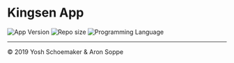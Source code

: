 # Kingsen App
![App Version](https://img.shields.io/badge/Version-1.0-lightgrey.svg) ![Repo size](https://img.shields.io/github/repo-size/yoshschoemaker/kingsen.svg) ![Programming Language](https://img.shields.io/github/languages/top/yoshschoemaker/kingsen.svg)
___


&copy; 2019 Yosh Schoemaker & Aron Soppe